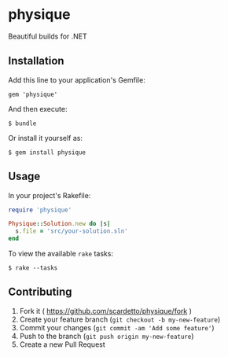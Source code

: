 # physique

Beautiful builds for .NET

## Installation

Add this line to your application's Gemfile:

    gem 'physique'

And then execute:

    $ bundle

Or install it yourself as:

    $ gem install physique

## Usage

In your project's Rakefile:

```ruby
require 'physique'

Physique::Solution.new do |s|
  s.file = 'src/your-solution.sln'
end
```

To view the available `rake` tasks:

    $ rake --tasks

## Contributing

1. Fork it ( https://github.com/scardetto/physique/fork )
2. Create your feature branch (`git checkout -b my-new-feature`)
3. Commit your changes (`git commit -am 'Add some feature'`)
4. Push to the branch (`git push origin my-new-feature`)
5. Create a new Pull Request
